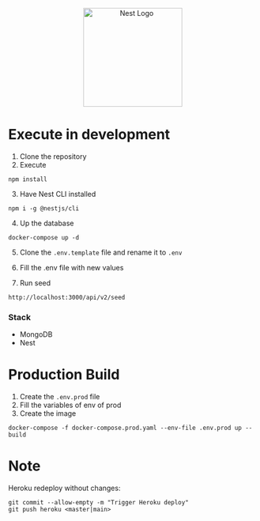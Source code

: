 <p align="center">
  <a href="http://nestjs.com/" target="blank"><img src="https://nestjs.com/img/logo-small.svg" width="200" alt="Nest Logo" /></a>
</p>

# Execute in development

1. Clone the repository
2. Execute

```
npm install
```

3. Have Nest CLI installed

```
npm i -g @nestjs/cli
```

4. Up the database

```
docker-compose up -d
```

5. Clone the `.env.template` file and rename it to `.env`

6. Fill the .env file with new values

7. Run seed

```
http://localhost:3000/api/v2/seed
```

### Stack

- MongoDB
- Nest

# Production Build

1. Create the `.env.prod` file
2. Fill the variables of env of prod
3. Create the image

```
docker-compose -f docker-compose.prod.yaml --env-file .env.prod up --build
```

# Note

Heroku redeploy without changes:

```
git commit --allow-empty -m "Trigger Heroku deploy"
git push heroku <master|main>
```
